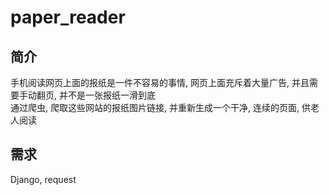 # paper_reader
## 简介
手机阅读网页上面的报纸是一件不容易的事情, 网页上面充斥着大量广告, 并且需要手动翻页, 并不是一张报纸一滑到底  
通过爬虫, 爬取这些网站的报纸图片链接, 并重新生成一个干净, 连续的页面, 供老人阅读

## 需求
Django, request
